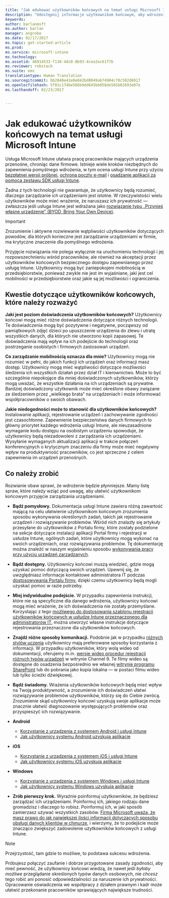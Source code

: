 ```yaml
---
title: "Jak edukować użytkowników końcowych na temat usługi Microsoft Intune | Microsoft Intune"
description: "Udostępnij informacje użytkownikom końcowym, aby wdrożenie usługi Intune było pomyślne."
keywords: 
author: barlanmsft
ms.author: barlan
manager: angrobe
ms.date: 02/17/2017
ms.topic: get-started-article
ms.prod: 
ms.service: microsoft-intune
ms.technology: 
ms.assetid: 48914533-f138-4dc0-8b93-4cea3ac61f7b
ms.reviewer: robstack
ms.suite: ems
translationtype: Human Translation
ms.sourcegitcommit: bb2848e42e0e842bd8049ab74904c70c582d6917
ms.openlocfilehash: 5f01c174be566b9dd645bb058de501b02693e07e
ms.lasthandoff: 02/23/2017


---
```


# <a name="how-to-educate-your-end-users-about-microsoft-intune"></a>Jak edukować użytkowników końcowych na temat usługi Microsoft Intune

Usługa Microsoft Intune ułatwia pracę pracowników mających urządzenia przenośne, chroniąc dane firmowe. Istnieje wiele kroków niezbędnych do zapewnienia pomyślnego wdrożenia, w tym ocena usługi Intune przy użyciu [bezpłatnej wersji próbnej](/Intune/Understand/mobile-device-management-trial-guide-microsoft-intune.md), [ochrona poczty e-mail](/Intune/Understand/common-ways-to-use-intune#protecting-your-office-365-email-and-data-so-it-can-be-safely-accessed-by-mobile-devices.md) i [osadzanie aplikacji za pomocą zestawu SDK usługi Intune](/intune/develop/intune-app-sdk.md).

Żadna z tych technologii nie gwarantuje, że użytkownicy będą rozumieć, dlaczego zarządzanie ich urządzeniami jest istotne. W rzeczywistości wielu użytkowników może mieć wrażenie, że naruszasz ich prywatność — zwłaszcza jeśli usługa Intune jest wdrażana jako [rozwiązanie typu „Przynieś własne urządzenie” (BYOD, Bring Your Own Device)](/enterprise-mobility-security/solutions/byod-design-considerations-guide.md).

> [!Important]
> Zrozumienie i aktywne rozwiewanie wątpliwości użytkowników dotyczących powodów, dla których konieczne jest zarządzanie urządzeniami w firmie, ma krytyczne znaczenie dla pomyślnego wdrożenia.

Przyjęcie rozwiązania nie polega wyłącznie na uruchomieniu technologii i jej rozpowszechnieniu wśród pracowników, ale również na akceptacji przez użytkowników końcowych bezpiecznego dostępu zapewnianego przez usługę Intune. Użytkownicy mogą być zaniepokojeni mobilnością w przedsiębiorstwie, ponieważ zwykle nie jest im wyjaśniane, jaki jest cel mobilności w przedsiębiorstwie oraz jakie są jej możliwości i ograniczenia.

## <a name="things-to-consider-about-your-end-users"></a>Kwestie dotyczące użytkowników końcowych, które należy rozważyć

__Jaki jest poziom doświadczenia użytkowników końcowych?__ Użytkownicy końcowi mogą mieć różne doświadczenia dotyczące różnych technologii. Te doświadczenia mogą być pozytywne i negatywne, począwszy od pamiątkowych zdjęć dzieci po upuszczenie urządzenia do zlewu i utratę wszystkich danych, dla których nie utworzono kopii zapasowej. Te doświadczenia mają wpływ na ich podejście do technologii oraz postrzeganie osobistych i firmowych zastosowań urządzeń.

__Co zarządzanie mobilnością oznacza dla mnie?__ Użytkownicy mogą nie rozumieć w pełni, do jakich funkcji ich urządzeń oraz informacji masz dostęp. Użytkownicy mogą mieć wątpliwości dotyczące możliwości śledzenia ich wszystkich działań przez dział IT i kierownictwo. Może to być szczególnie niepokojące dla mniej doświadczonych użytkowników, którzy mogą uważać, że wszystkie działania na ich urządzeniach są prywatne. Bardziej doświadczony użytkownik może mieć określone obawy związane ze śledzeniem przez „wielkiego brata” na urządzeniach i może informować współpracowników o swoich obawach.

__Jakie niedogodności może to stanowić dla użytkowników końcowych?__ Instalowanie aplikacji, rejestrowanie urządzeń i zachowywanie zgodności jest czasochłonne. Zapewnienie bezpieczeństwa danych firmowych to główny priorytet każdego wdrożenia usługi Intune, ale nieuzasadnione wymaganie kodu dostępu na osobistym urządzeniu spowoduje, że użytkownicy będą niezadowoleni z zarządzania ich urządzeniami. Wysyłanie wymaganych aktualizacji aplikacji w trakcie połączeń konferencyjnych o krytycznym znaczeniu dla firmy może mieć negatywny wpływ na produktywność pracowników, co jest sprzeczne z celem zapewnienia im urządzeń przenośnych.

## <a name="things-you-should-do"></a>Co należy zrobić

Rozwianie obaw sprawi, że wdrożenie będzie płynniejsze. Mamy listę spraw, które należy wziąć pod uwagę, aby ułatwić użytkownikom końcowym przyjęcie zarządzania urządzeniami.

* __Bądź pomysłowy.__ Dokumentacja usługi Intune zawiera różną zawartość mającą na celu ułatwienie użytkownikom końcowym zrozumienia sposobu wykonywania określonych zadań, takich jak rejestrowanie urządzeń i rozwiązywanie problemów. Wśród nich znalazły się artykuły przesyłane do użytkowników z Portalu firmy, które zostały podzielone na sekcje dotyczące instalacji aplikacji Portal firmy i rejestracji w usłudze Intune, ogólnych zadań, które użytkownicy mogą wykonać na swoich urządzeniach, oraz rozwiązywania problemów. Tę dokumentację można znaleźć w naszym wyjaśnieniu sposobu [wykonywania pracy przy użyciu urządzeń zarządzanych](/Intune/EndUser/use-managed-devices-to-get-work-done).

* __Bądź dostępny.__ Użytkownicy końcowi muszą wiedzieć, gdzie mogą uzyskać pomoc dotyczącą swoich urządzeń. Upewnij się, że uwzględniasz informacje kontaktowe administratora IT podczas [dostosowywania Portalu firmy](/Intune/get-started/start-with-a-paid-subscription-to-microsoft-intune-step-7), dzięki czemu użytkownicy będą mogli uzyskać pomoc w razie potrzeby.

* __Miej indywidualne podejście.__ W przypadku zapewnienia instrukcji, które nie są specyficzne dla danego wdrożenia, użytkownicy końcowi mogą mieć wrażenie, że ich doświadczenia nie zostały przemyślane. Korzystając z tego [możliwego do dostosowania szablonu rejestracji użytkowników końcowych w usłudze Intune przeznaczonego dla administratorów IT](https://gallery.technet.microsoft.com/office/Intune-End-User-Enrollment-3a0c9b0c), można utworzyć własne instrukcje dotyczące rejestrowania przeznaczone dla użytkowników końcowych.

* __Znajdź różne sposoby komunikacji.__ Podobnie jak w przypadku [różnych stylów uczenia](http://www.umassd.edu/dss/resources/facultystaff/howtoteachandaccommodate/howtoaccommodatedifferentlearningstyles/) użytkownicy mają preferowane sposoby korzystania z informacji. W przypadku użytkowników, który wolą wideo od dokumentacji, oferujemy m.in. [wersje wideo procedur rejestracji różnych typów urządzeń](https://channel9.msdn.com/Series/IntuneEnrollment) w witrynie Channel 9. Te filmy wideo są dostępne do osadzenia bezpośrednio we własnej [witrynie programu SharePoint](https://support.office.com/article/Embed-a-video-from-Office-365-Video-59e19984-c34e-4be8-889b-f6fa93910581) lub do pobrania jako kopia lokalna — w postaci filmu wideo lub tylko ścieżki dźwiękowej.

* __Bądź świadomy.__ Wrażenia użytkowników końcowych będą mieć wpływ na Twoją produktywność, a zrozumienie ich doświadczeń ułatwi rozwiązywanie problemów użytkowników, którzy się do Ciebie zwrócą. Zrozumienie skąd użytkownicy końcowi uzyskują swoje aplikacje może znacznie ułatwić diagnozowanie występujących problemów oraz przyspieszyć ich rozwiązywanie.

* **Android**
  * [Korzystanie z urządzenia z systemem Android i usługi Intune](https://docs.microsoft.com/Intune/EndUser/using-your-android-device-with-intune)
  * [Jak użytkownicy systemu Android uzyskują aplikacje](how-your-android-users-get-their-apps.md)

* **iOS**
  * [Korzystanie z urządzenia z systemem iOS i usługi Intune](https://docs.microsoft.com/Intune/EndUser/using-your-ios-device-with-intune)
  * [Jak użytkownicy systemu iOS uzyskują aplikacje](how-your-ios-users-get-their-apps.md)

* **Windows**
  * [Korzystanie z urządzenia z systemem Windows i usługi Intune](https://docs.microsoft.com/Intune/EndUser/using-your-windows-device-with-intune)
  * [Jak użytkownicy systemu Windows uzyskują aplikacje](how-your-windows-users-get-their-apps.md)

* __Zrób pierwszy krok.__ Wyraźnie poinformuj użytkowników, że będziesz zarządzać ich urządzeniami. Poinformuj ich, jakiego rodzaju dane gromadzisz i dlaczego to robisz. Poinformuj ich, w jaki sposób zamierzasz używać wszystkich zasobów. [Firma Microsoft uważa, że masz prawo do jak największej ilości informacji dotyczących sposobu obsługi danych klientów w chmurze](https://www.microsoft.com/trustcenter/about/transparency), i wierzymy, że to podejście może znacząco zwiększyć zadowolenie użytkowników końcowych z usługi Intune.

>[!Note]
> Przejrzystość, tam gdzie to możliwe, to podstawa sukcesu wdrożenia.

Próbujesz połączyć zaufanie i dobrze przygotowane zasady zgodności, aby mieć pewność, że użytkownicy końcowi wiedzą, że nawet jeśli *byłoby możliwe* przeglądanie określonych typów danych osobowych, nie *chcesz* tego robić ani ponosić odpowiedzialności za naruszenie ich prywatności. Opracowanie oświadczenia we współpracy z działem prawnym i kadr może ułatwić przekonanie pracowników sprawiających największe trudności.

